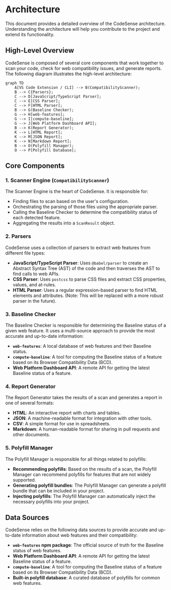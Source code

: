 # Architecture

This document provides a detailed overview of the CodeSense architecture. Understanding the architecture will help you contribute to the project and extend its functionality.

## High-Level Overview

CodeSense is composed of several core components that work together to scan your code, check for web compatibility issues, and generate reports. The following diagram illustrates the high-level architecture:

```mermaid
graph TD
    A[VS Code Extension / CLI] --> B(CompatibilityScanner);
    B --> C{Parsers};
    C --> D[JavaScript/TypeScript Parser];
    C --> E[CSS Parser];
    C --> F[HTML Parser];
    B --> G(Baseline Checker);
    G --> H[web-features];
    G --> I[compute-baseline];
    G --> J[Web Platform Dashboard API];
    B --> K(Report Generator);
    K --> L[HTML Report];
    K --> M[JSON Report];
    K --> N[Markdown Report];
    B --> O(Polyfill Manager);
    O --> P[Polyfill Database];
```

## Core Components

### 1. Scanner Engine (`CompatibilityScanner`)

The Scanner Engine is the heart of CodeSense. It is responsible for:

*   Finding files to scan based on the user's configuration.
*   Orchestrating the parsing of those files using the appropriate parser.
*   Calling the Baseline Checker to determine the compatibility status of each detected feature.
*   Aggregating the results into a `ScanResult` object.

### 2. Parsers

CodeSense uses a collection of parsers to extract web features from different file types:

*   **JavaScript/TypeScript Parser**: Uses `@babel/parser` to create an Abstract Syntax Tree (AST) of the code and then traverses the AST to find calls to web APIs.
*   **CSS Parser**: Uses `postcss` to parse CSS files and extract CSS properties, values, and at-rules.
*   **HTML Parser**: Uses a regular expression-based parser to find HTML elements and attributes. (Note: This will be replaced with a more robust parser in the future).

### 3. Baseline Checker

The Baseline Checker is responsible for determining the Baseline status of a given web feature. It uses a multi-source approach to provide the most accurate and up-to-date information:

*   **`web-features`**: A local database of web features and their Baseline status.
*   **`compute-baseline`**: A tool for computing the Baseline status of a feature based on its Browser Compatibility Data (BCD).
*   **Web Platform Dashboard API**: A remote API for getting the latest Baseline status of a feature.

### 4. Report Generator

The Report Generator takes the results of a scan and generates a report in one of several formats:

*   **HTML**: An interactive report with charts and tables.
*   **JSON**: A machine-readable format for integration with other tools.
*   **CSV**: A simple format for use in spreadsheets.
*   **Markdown**: A human-readable format for sharing in pull requests and other documents.

### 5. Polyfill Manager

The Polyfill Manager is responsible for all things related to polyfills:

*   **Recommending polyfills**: Based on the results of a scan, the Polyfill Manager can recommend polyfills for features that are not widely supported.
*   **Generating polyfill bundles**: The Polyfill Manager can generate a polyfill bundle that can be included in your project.
*   **Injecting polyfills**: The Polyfill Manager can automatically inject the necessary polyfills into your project.

## Data Sources

CodeSense relies on the following data sources to provide accurate and up-to-date information about web features and their compatibility:

*   **`web-features` npm package**: The official source of truth for the Baseline status of web features.
*   **Web Platform Dashboard API**: A remote API for getting the latest Baseline status of a feature.
*   **`compute-baseline`**: A tool for computing the Baseline status of a feature based on its Browser Compatibility Data (BCD).
*   **Built-in polyfill database**: A curated database of polyfills for common web features.
